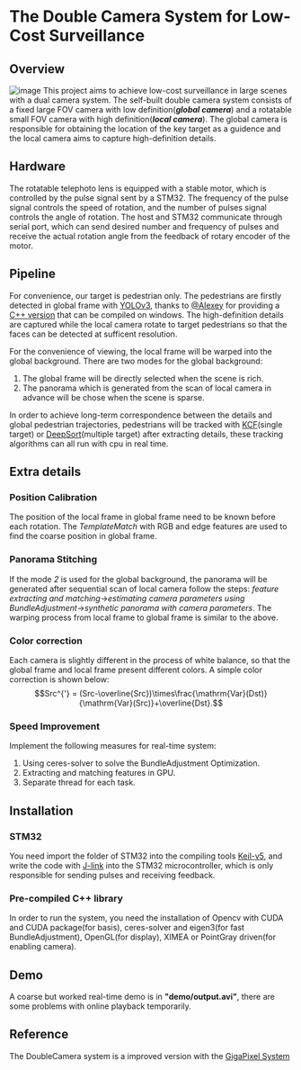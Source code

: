 # The Double Camera System for Low-Cost Surveillance
## Overview
![image](https://github.com/li19960612/Gimbal_DoubleCamera/blob/master/demo/camera.PNG)
This project aims to achieve low-cost surveillance in large scenes with a dual camera system. The self-built double camera system consists of a fixed large FOV camera with low definition(***global camera***) and a rotatable small FOV camera with high definition(***local camera***). The global camera is responsible for obtaining the location of the key target as a guidence and the local camera aims to capture high-definition details.

## Hardware
The rotatable telephoto lens is equipped with a stable motor, which is controlled by the pulse signal sent by a STM32. The frequency of the pulse signal controls the speed of rotation, and the number of pulses signal controls the angle of rotation. The host and STM32 communicate through serial port, which can send desired number and frequency of pulses and receive the actual rotation angle from the feedback of rotary encoder of the motor.

## Pipeline
For convenience, our target is pedestrian only. The pedestrians are firstly detected in global frame with [YOLOv3](https://arxiv.org/abs/1804.02767), thanks to [@Alexey](https://github.com/AlexeyAB) for providing a [C++ version](https://github.com/AlexeyAB/darknet) that can be compiled on windows. The high-definition details are captured while the local camera rotate to target pedestrians so that the faces can be detected at sufficent resolution.

For the convenience of viewing, the local frame will be warped into the global background. There are two modes for the global background: 
1. The global frame will be directly selected when the scene is rich.
2. The panorama which is generated from the scan of local camera in advance will be chose when the scene is sparse.

In order to achieve long-term correspondence between the details and global pedestrian trajectories, pedestrians will be tracked with [KCF](https://arxiv.org/abs/1404.7584)(single target) or [DeepSort](https://arxiv.org/abs/1703.07402)(multiple target) after extracting details, these tracking algorithms can all run with cpu in real time. 

## Extra details
### Position Calibration
The position of the local frame in global frame need to be known before each rotation. The *TemplateMatch* with RGB and edge features are used to find the coarse position in global frame.

### Panorama Stitching
If the mode *2* is used for the global background, the panorama will be generated after sequential scan of local camera follow the steps: *feature extracting and matching*&rarr;*estimating camera parameters using BundleAdjustment*&rarr;*synthetic panorama with camera parameters*. The warping process from local frame to global frame is similar to the above.

### Color correction
Each camera is slightly different in the process of white balance, so that the global frame and local frame present different colors. A simple color correction is shown below:
$$Src^{'} = (Src-\overline{Src})\times\frac{\mathrm{Var}(Dst)}{\mathrm{Var}(Src)}+\overline{Dst}.$$

### Speed Improvement
Implement the following measures for real-time system:

1. Using ceres-solver to solve the BundleAdjustment Optimization.
2. Extracting and matching features in GPU.
3. Separate thread for each task.

## Installation
### STM32
You need import the folder of STM32 into the compiling tools [Keil-v5](https://www.keil.com/), and write the code with [J-link](https://www.segger.com/products/debug-probes/j-link/) into the STM32 microcontroller, which is only responsible for sending pulses and receiving feedback.

### Pre-compiled C++ library
In order to run the system, you need the installation of Opencv with CUDA and CUDA package(for basis), ceres-solver and eigen3(for fast BundleAdjustment), OpenGL(for display), XIMEA or PointGray driven(for enabling camera).

## Demo
A coarse but worked real-time demo is in **"demo/output.avi"**, there are some problems with online playback temporarily.

## Reference
The DoubleCamera system is a improved version with the [GigaPixel System](http://xiaoyunyuan.net/iccp_giga.html)
